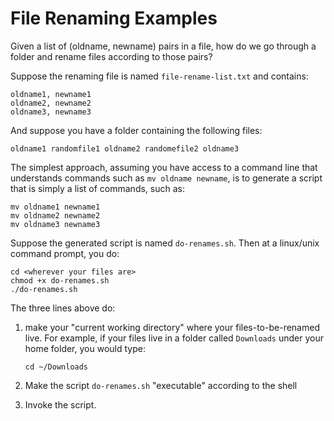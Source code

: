 # File Renaming Examples

Given a list of (oldname, newname) pairs in a file, how do we go
through a folder and rename files according to those pairs?

Suppose the renaming file is named `file-rename-list.txt` and contains:

```
oldname1, newname1
oldname2, newname2
oldname3, newname3
```

And suppose you have a folder containing the following files:

```
oldname1 randomfile1 oldname2 randomefile2 oldname3
```

The simplest approach, assuming you have access to a command line that
understands commands such as `mv oldname newname`, is to generate a
script that is simply a list of commands, such as:

```
mv oldname1 newname1
mv oldname2 newname2
mv oldname3 newname3
```

Suppose the generated script is named `do-renames.sh`. Then at a
linux/unix command prompt, you do:

```
cd <wherever your files are>
chmod +x do-renames.sh
./do-renames.sh
```

The three lines above do:

1. make your "current working directory" where your
   files-to-be-renamed live. For example, if your files live in a
   folder called `Downloads` under your home folder, you would type:

   ```
   cd ~/Downloads
   ```

2. Make the script `do-renames.sh` "executable" according to the shell

3. Invoke the script.


